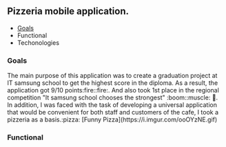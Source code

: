 <head><h2>Pizzeria mobile application.</h2></head>
<ul>
  <li><a href="#goals"> Goals </a></li>
  <li> Functional </li>
  <li> Techonologies </li>
</ul>
<h3><a name = "goals"> Goals </a> </h3>
The main purpose of this application was to create a graduation project at IT samsung school to get the highest score in the diploma.  As a result, the application got 9/10 points:fire::fire:.  And also took 1st place in the regional competition "It samsung school chooses the strongest" :boom::muscle: 🥇.  In addition, I was faced with the task of developing a universal application that would be convenient for both staff and customers of the cafe, I took a pizzeria as a basis.:pizza:
[Funny Pizza](https://i.imgur.com/ooOYzNE.gif)

<h3><a name ="functional"> Functional </a></h3>

<!--br>This application has a login page with the ability to log in via SMS or Google account. The application has an interface for both the user and the staff (Courier, admin, cook, administrator). The application is link to the real-time Google database.
